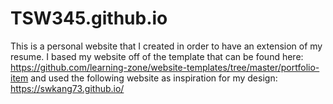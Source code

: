 # TSW345.github.io

This is a personal website that I created in order to have an extension of my resume. I based my website off of the template that can be found here:
https://github.com/learning-zone/website-templates/tree/master/portfolio-item
and used the following website as inspiration for my design:  
https://swkang73.github.io/
